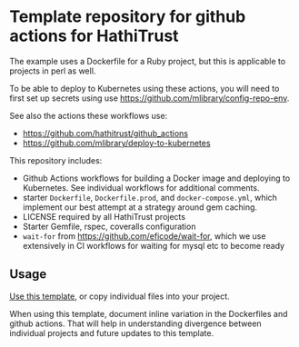 # Template repository for github actions for HathiTrust

The example uses a Dockerfile for a Ruby project, but this is applicable to
projects in perl as well.

To be able to deploy to Kubernetes using these actions, you will need to first
set up secrets using use https://github.com/mlibrary/config-repo-env.

See also the actions these workflows use:

* https://github.com/hathitrust/github_actions
* https://github.com/mlibrary/deploy-to-kubernetes

This repository includes:

* Github Actions workflows for building a Docker image and deploying to
  Kubernetes. See individual workflows for additional comments.
* starter `Dockerfile`, `Dockerfile.prod`, and `docker-compose.yml`, which implement our best attempt at a strategy around gem caching.
* LICENSE required by all HathiTrust projects
* Starter Gemfile, rspec, coveralls configuration
* `wait-for` from https://github.com/eficode/wait-for, which we use extensively in CI workflows for waiting for mysql etc to become ready

## Usage

[Use this template](https://github.com/hathitrust/ruby_github_actions_template/generate), or copy individual files into your project.

When using this template, document inline variation in the Dockerfiles and github actions. That will help in understanding divergence between individual projects and future updates to this template.
